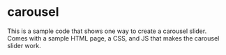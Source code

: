 # carousel
This is a sample code that shows one way to create a carousel slider. Comes with a sample HTML page, a CSS, and JS that makes the carousel slider work.
